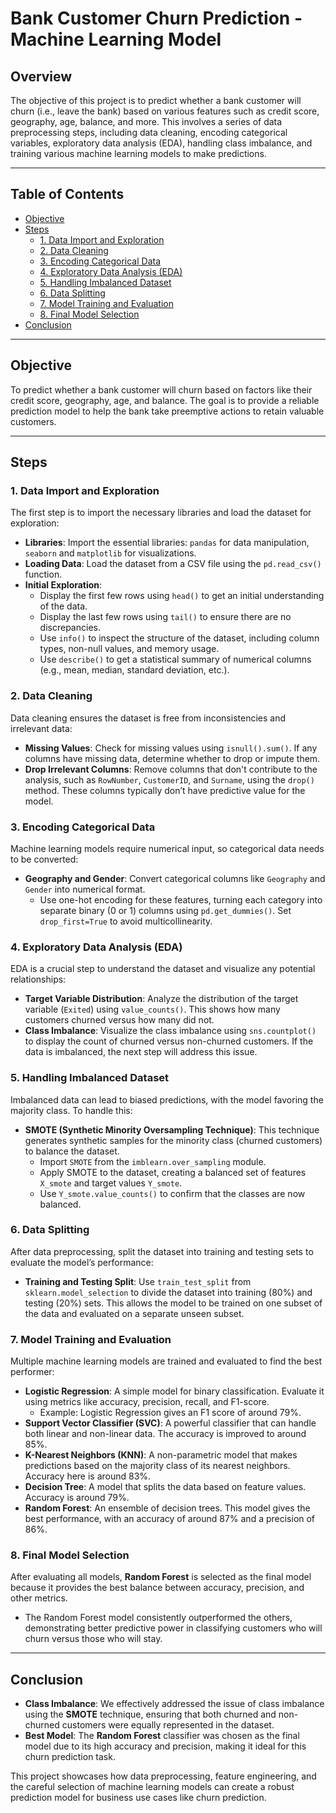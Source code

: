 # Bank Customer Churn Prediction - Machine Learning Model

## Overview

The objective of this project is to predict whether a bank customer will churn (i.e., leave the bank) based on various features such as credit score, geography, age, balance, and more. This involves a series of data preprocessing steps, including data cleaning, encoding categorical variables, exploratory data analysis (EDA), handling class imbalance, and training various machine learning models to make predictions.

---

## Table of Contents

- [Objective](#objective)
- [Steps](#steps)
  - [1. Data Import and Exploration](#1-data-import-and-exploration)
  - [2. Data Cleaning](#2-data-cleaning)
  - [3. Encoding Categorical Data](#3-encoding-categorical-data)
  - [4. Exploratory Data Analysis (EDA)](#4-exploratory-data-analysis-eda)
  - [5. Handling Imbalanced Dataset](#5-handling-imbalanced-dataset)
  - [6. Data Splitting](#6-data-splitting)
  - [7. Model Training and Evaluation](#7-model-training-and-evaluation)
  - [8. Final Model Selection](#8-final-model-selection)
- [Conclusion](#conclusion)

---

## Objective

To predict whether a bank customer will churn based on factors like their credit score, geography, age, and balance. The goal is to provide a reliable prediction model to help the bank take preemptive actions to retain valuable customers.

---

## Steps

### 1. Data Import and Exploration

The first step is to import the necessary libraries and load the dataset for exploration:

- **Libraries**: Import the essential libraries: `pandas` for data manipulation, `seaborn` and `matplotlib` for visualizations.
- **Loading Data**: Load the dataset from a CSV file using the `pd.read_csv()` function.
- **Initial Exploration**:
  - Display the first few rows using `head()` to get an initial understanding of the data.
  - Display the last few rows using `tail()` to ensure there are no discrepancies.
  - Use `info()` to inspect the structure of the dataset, including column types, non-null values, and memory usage.
  - Use `describe()` to get a statistical summary of numerical columns (e.g., mean, median, standard deviation, etc.).

### 2. Data Cleaning

Data cleaning ensures the dataset is free from inconsistencies and irrelevant data:

- **Missing Values**: Check for missing values using `isnull().sum()`. If any columns have missing data, determine whether to drop or impute them.
- **Drop Irrelevant Columns**: Remove columns that don't contribute to the analysis, such as `RowNumber`, `CustomerID`, and `Surname`, using the `drop()` method. These columns typically don’t have predictive value for the model.

### 3. Encoding Categorical Data

Machine learning models require numerical input, so categorical data needs to be converted:

- **Geography and Gender**: Convert categorical columns like `Geography` and `Gender` into numerical format.
  - Use one-hot encoding for these features, turning each category into separate binary (0 or 1) columns using `pd.get_dummies()`. Set `drop_first=True` to avoid multicollinearity.

### 4. Exploratory Data Analysis (EDA)

EDA is a crucial step to understand the dataset and visualize any potential relationships:

- **Target Variable Distribution**: Analyze the distribution of the target variable (`Exited`) using `value_counts()`. This shows how many customers churned versus how many did not.
- **Class Imbalance**: Visualize the class imbalance using `sns.countplot()` to display the count of churned versus non-churned customers. If the data is imbalanced, the next step will address this issue.

### 5. Handling Imbalanced Dataset

Imbalanced data can lead to biased predictions, with the model favoring the majority class. To handle this:

- **SMOTE (Synthetic Minority Oversampling Technique)**: This technique generates synthetic samples for the minority class (churned customers) to balance the dataset.
  - Import `SMOTE` from the `imblearn.over_sampling` module.
  - Apply SMOTE to the dataset, creating a balanced set of features `X_smote` and target values `Y_smote`.
  - Use `Y_smote.value_counts()` to confirm that the classes are now balanced.

### 6. Data Splitting

After data preprocessing, split the dataset into training and testing sets to evaluate the model’s performance:

- **Training and Testing Split**: Use `train_test_split` from `sklearn.model_selection` to divide the dataset into training (80%) and testing (20%) sets. This allows the model to be trained on one subset of the data and evaluated on a separate unseen subset.

### 7. Model Training and Evaluation

Multiple machine learning models are trained and evaluated to find the best performer:

- **Logistic Regression**: A simple model for binary classification. Evaluate it using metrics like accuracy, precision, recall, and F1-score.
  - Example: Logistic Regression gives an F1 score of around 79%.
- **Support Vector Classifier (SVC)**: A powerful classifier that can handle both linear and non-linear data. The accuracy is improved to around 85%.
- **K-Nearest Neighbors (KNN)**: A non-parametric model that makes predictions based on the majority class of its nearest neighbors. Accuracy here is around 83%.
- **Decision Tree**: A model that splits the data based on feature values. Accuracy is around 79%.
- **Random Forest**: An ensemble of decision trees. This model gives the best performance, with an accuracy of around 87% and a precision of 86%.

### 8. Final Model Selection

After evaluating all models, **Random Forest** is selected as the final model because it provides the best balance between accuracy, precision, and other metrics.

- The Random Forest model consistently outperformed the others, demonstrating better predictive power in classifying customers who will churn versus those who will stay.

---

## Conclusion

- **Class Imbalance**: We effectively addressed the issue of class imbalance using the **SMOTE** technique, ensuring that both churned and non-churned customers were equally represented in the dataset.
- **Best Model**: The **Random Forest** classifier was chosen as the final model due to its high accuracy and precision, making it ideal for this churn prediction task.

This project showcases how data preprocessing, feature engineering, and the careful selection of machine learning models can create a robust prediction model for business use cases like churn prediction. 

